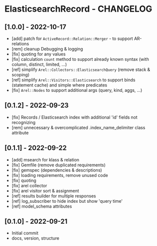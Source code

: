 # ElasticsearchRecord - CHANGELOG

## [1.0.0] - 2022-10-17
* [add] patch for ```ActiveRecord::Relation::Merger``` - to support AR-relations
* [rem] cleanup Debugging & logging
* [fix] quoting for any values
* [fix] calculation ```count``` method to support already known syntax (with column, distinct, limited, ...)
* [ref] simplify ```Arel::Collectors::ElasticsearchQuery``` (remove stack & scoping)
* [ref] simplify ```Arel::Visitors::Elasticsearch``` to support binds (statement cache) and simple where predicates
* [fix] ```Arel::Nodes``` to support additional args (query, kind, aggs, ...)

## [0.1.2] - 2022-09-23
* [fix] Records / Elasticsearch index with additional 'id' fields not recognizing
* [rem] unnecessary & overcomplicated .index_name_delimiter class attribute

## [0.1.1] - 2022-09-22
* [add] msearch for klass & relation
* [fix] Gemfile (remove duplicated requirements)
* [fix] gemspec (dependencies & descriptions)
* [fix] loading requirements, remove unused code
* [fix] quoting
* [fix] arel collector
* [fix] arel visitor sort & assignment
* [ref] results builder for multiple responses
* [ref] log_subscriber to hide index but show 'query time'
* [ref] model_schema attributes

## [0.1.0] - 2022-09-21
* Initial commit
* docs, version, structure
